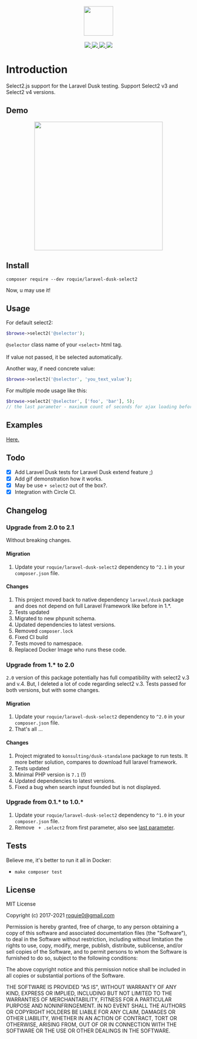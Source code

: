 <br>
<p align="center">
  <img height="80" src="./logo.png"> <br><br>
  <a href="https://circleci.com/gh/roquie/laravel-dusk-select2/tree/master">
    <img src="https://circleci.com/gh/roquie/laravel-dusk-select2/tree/master.svg?style=svg">
  </a>
  <a href="https://packagist.org/packages/roquie/laravel-dusk-select2">
    <img src="https://poser.pugx.org/roquie/laravel-dusk-select2/v/stable">
  </a>
  <a href="https://packagist.org/packages/roquie/laravel-dusk-select2">
    <img src="https://poser.pugx.org/roquie/laravel-dusk-select2/downloads">
  </a>
  <a href="https://packagist.org/packages/roquie/laravel-dusk-select2">
    <img src="https://poser.pugx.org/roquie/laravel-dusk-select2/license">
  </a>
</p>

# Introduction

Select2.js support for the Laravel Dusk testing. Support Select2 v3 and Select2 v4 versions.

## Demo

<p align="center">
  <img height="350" src="./dusk-1.gif">
</p>

## Install

`composer require --dev roquie/laravel-dusk-select2`

Now, u may use it!

## Usage

For default select2:

```php
$browse->select2('@selector');
```

`@selector` class name of your `<select>` html tag. <br><br>
If value not passed, it be selected automatically.

Another way, if need concrete value:
```php
$browse->select2('@selector', 'you_text_value');
```

For multiple mode usage like this:
```php
$browse->select2('@selector', ['foo', 'bar'], 5);
// the last parameter - maximum count of seconds for ajax loading before choice item.
```

## Examples

[Here.](./tests/Browser/Select2Test.php)

## Todo

 * [x] Add Laravel Dusk tests for Laravel Dusk extend feature ;)
 * [x] Add gif demonstration how it works.
 * [x] May be use `+ select2` out of the box?.
 * [x] Integration with Circle CI.

## Changelog

### Upgrade from 2.0 to 2.1

Without breaking changes.

#### Migration
1. Update your `roquie/laravel-dusk-select2` dependency to `^2.1` in your `composer.json` file.

#### Changes
1. This project moved back to native dependency `laravel/dusk` package and does not depend on full Laravel Framework like before in 1.*.
2. Tests updated
3. Migrated to new phpunit schema.
4. Updated dependencies to latest versions.
5. Removed `composer.lock`
6. Fixed CI build
7. Tests moved to namespace.
8. Replaced Docker Image who runs these code.

### Upgrade from 1.* to 2.0

`2.0` version of this package potentially has full compatibility with select2 v.3 and v.4.
But, I deleted a lot of code regarding select2 v.3. Tests passed for both versions, but with 
some changes.

#### Migration
1. Update your `roquie/laravel-dusk-select2` dependency to `^2.0` in your `composer.json` file.
2. That's all ...

#### Changes
1. Project migrated to `konsulting/dusk-standalone` package to run tests. It more better solution, compares to download full laravel framework.
2. Tests updated
3. Minimal PHP version is `7.1` (!)
4. Updated dependencies to latest versions.
5. Fixed a bug when search input founded but is not displayed.

### Upgrade from 0.1.* to 1.0.*

1. Update your `roquie/laravel-dusk-select2` dependency to `^1.0` in your `composer.json` file.
2. Remove ` + .select2` from first parameter, also see [last parameter](./src/macro.php#L17).

## Tests

Believe me, it's better to run it all in Docker:

* `make composer test`

## License 

MIT License

Copyright (c) 2017-2021 roquie0@gmail.com

Permission is hereby granted, free of charge, to any person obtaining a copy
of this software and associated documentation files (the "Software"), to deal
in the Software without restriction, including without limitation the rights
to use, copy, modify, merge, publish, distribute, sublicense, and/or sell
copies of the Software, and to permit persons to whom the Software is
furnished to do so, subject to the following conditions:

The above copyright notice and this permission notice shall be included in all
copies or substantial portions of the Software.

THE SOFTWARE IS PROVIDED "AS IS", WITHOUT WARRANTY OF ANY KIND, EXPRESS OR
IMPLIED, INCLUDING BUT NOT LIMITED TO THE WARRANTIES OF MERCHANTABILITY,
FITNESS FOR A PARTICULAR PURPOSE AND NONINFRINGEMENT. IN NO EVENT SHALL THE
AUTHORS OR COPYRIGHT HOLDERS BE LIABLE FOR ANY CLAIM, DAMAGES OR OTHER
LIABILITY, WHETHER IN AN ACTION OF CONTRACT, TORT OR OTHERWISE, ARISING FROM,
OUT OF OR IN CONNECTION WITH THE SOFTWARE OR THE USE OR OTHER DEALINGS IN THE
SOFTWARE.

